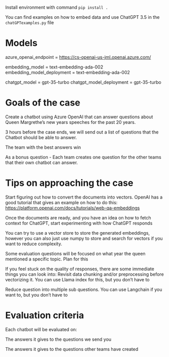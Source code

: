 Install environment with command ```pip install .```

You can find examples on how to embed data and use ChatGPT 3.5 in the ```chatGPTexamples.py``` file

# Models
azure_openai_endpoint = https://cs-openai-us-jml.openai.azure.com/

embedding_model = text-embedding-ada-002
embedding_model_deployment = text-embedding-ada-002

chatgpt_model = gpt-35-turbo
chatgpt_model_deployment = gpt-35-turbo

# Goals of the case
Create a chatbot using Azure OpenAI that can answer questions about Queen Margrethe’s new years speeches for the past 20 years.

3 hours before the case ends, we will send out a list of questions that the Chatbot should be able to answer. 

The team with the best answers win

As a bonus question - Each team creates one question for the other teams that their own chatbot can answer. 

# Tips on approaching the case
Start figuring out how to convert the documents into vectors. OpenAI has a good tutorial that gives an example on how to do this: https://platform.openai.com/docs/tutorials/web-qa-embeddings

Once the documents are ready, and you have an idea on how to fetch context for ChatGPT, start experimenting with how ChatGPT responds

You can try to use a vector store to store the generated embeddings, however you can also just use numpy to store and search for vectors if you want to reduce complexity.

Some evaluation questions will be focused on what year the queen mentioned a specific topic. Plan for this

If you feel stuck on the quality of responses, there are some immediate things you can look into:
Revisit data chunking and/or preprocessing before vectorizing it. You can use Llama index for this, but you don’t have to

Reduce question into multiple sub questions. You can use Langchain if you want to, but you don’t have to

# Evaluation criteria
Each chatbot will be evaluated on:

The answers it gives to the questions we send you

The answers it gives to the questions other teams have created
